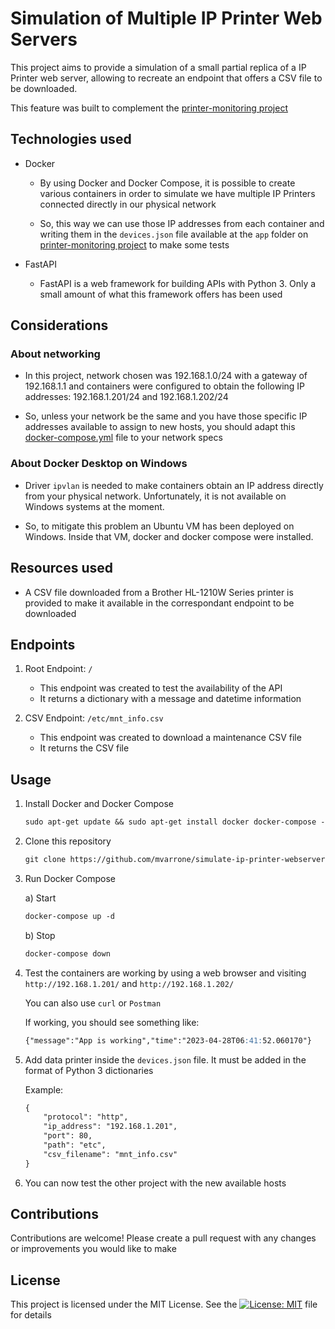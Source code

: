 # Simulation of Multiple IP Printer Web Servers

This project aims to provide a simulation of a small partial replica of a IP Printer web server, allowing to recreate an endpoint that offers a CSV file to be downloaded. 

This feature was built to complement the [printer-monitoring project](https://github.com/mvarrone/printer-monitoring)

## Technologies used

- Docker

    - By using Docker and Docker Compose, it is possible to create various containers in order to simulate we have multiple IP Printers connected directly in our physical network
    
    - So, this way we can use those IP addresses from each container and writing them in the `devices.json` file available at the `app` folder on [printer-monitoring project](https://github.com/mvarrone/printer-monitoring) to make some tests
    
- FastAPI

    - FastAPI is a web framework for building APIs with Python 3. Only a small amount of what this framework offers has been used

## Considerations

### About networking
- In this project, network chosen was 192.168.1.0/24 with a gateway of 192.168.1.1 and containers were configured to obtain the following IP addresses: 192.168.1.201/24 and 192.168.1.202/24

- So, unless your network be the same and you have those specific IP addresses available to assign to new hosts, you should adapt this [docker-compose.yml](https://github.com/mvarrone/simulate-ip-printer-webserver/blob/main/docker-compose.yml) file to your network specs

### About Docker Desktop on Windows
- Driver `ipvlan` is needed to make containers obtain an IP address directly from your physical network. Unfortunately, it is not available on Windows systems at the moment.

- So, to mitigate this problem an Ubuntu VM has been deployed on Windows. Inside that VM, docker and docker compose were installed.

## Resources used

- A CSV file downloaded from a Brother HL-1210W Series printer is provided to make it available in the correspondant endpoint to be downloaded

## Endpoints

1. Root Endpoint: `/`

    * This endpoint was created to test the availability of the API
    * It returns a dictionary with a message and datetime information

2. CSV Endpoint: `/etc/mnt_info.csv`

    * This endpoint was created to download a maintenance CSV file
    * It returns the CSV file

## Usage

1. Install Docker and Docker Compose
    ```md
    sudo apt-get update && sudo apt-get install docker docker-compose -y
    ```

2. Clone this repository

    ```md
    git clone https://github.com/mvarrone/simulate-ip-printer-webserver.git && cd simulate-ip-printer-webserver
    ```
3. Run Docker Compose

    a) Start
    ```md
    docker-compose up -d
    ```

    b) Stop
    ```md
    docker-compose down
    ```

4. Test the containers are working by using a web browser and visiting `http://192.168.1.201/` and `http://192.168.1.202/`

    You can also use `curl` or `Postman`
    
    If working, you should see something like:
    ```md
    {"message":"App is working","time":"2023-04-28T06:41:52.060170"}
    ```

5. Add data printer inside the `devices.json` file. It must be added in the format of Python 3 dictionaries

    Example:
    ```md
    {
        "protocol": "http",
        "ip_address": "192.168.1.201",
        "port": 80,
        "path": "etc",
        "csv_filename": "mnt_info.csv"
    }
    ```

6. You can now test the other project with the new available hosts

## Contributions

Contributions are welcome! Please create a pull request with any changes or improvements you would like to make

## License
This project is licensed under the MIT License. See the [![License: MIT](https://img.shields.io/badge/License-MIT-yellow.svg)](https://opensource.org/licenses/MIT)
 file for details